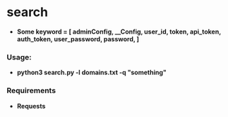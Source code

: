 # search
  
  - **Some keyword = [ adminConfig, __Config, user_id, token, api_token, auth_token, user_password, password, ]**

### Usage:

  - **python3 search.py -l domains.txt -q "something"**

### Requirements

  - **Requests**
